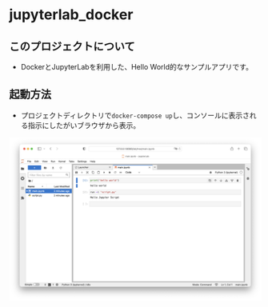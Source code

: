 # jupyterlab_docker

## このプロジェクトについて

- DockerとJupyterLabを利用した、Hello World的なサンプルアプリです。

## 起動方法

- プロジェクトディレクトリで`docker-compose up`し、コンソールに表示される指示にしたがいブラウザから表示。

![スクリーンショット](Screenshot.png)
